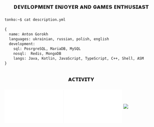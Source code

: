 ## <p align="center">ᴅᴇᴠᴇʟᴏᴘᴍᴇɴᴛ ᴇɴᴊᴏʏᴇʀ ᴀɴᴅ ɢᴀᴍᴇs ᴇɴᴛʜᴜsɪᴀsᴛ</p>

```
tonko:~$ cat description.yml

{
  name: Anton Gorokh
  languages: ukrainian, russian, polish, english
  development:
    sql: PosrgreSQL, MariaDB, MySQL
    nosql:  Redis, MongoDB
    langs: Java, Kotlin, JavaScript, TypeScript, C++, Shell, ASM
}
```

## <p align="center">ᴀᴄᴛɪᴠɪᴛʏ</p>
<div>
    <img align="center" width="38%" src="https://raw.githubusercontent.com/devformed/github-stats-transparent/output/generated/overview.svg"/>
    <img align="center" width="38%" src="https://raw.githubusercontent.com/devformed/github-stats-transparent/output/generated/languages.svg"/>
    <img align="center" width="21%" src="https://github-profile-trophy.vercel.app/?username=devformed&theme=dark_lover&margin-w=7&margin-h=7&no-bg=true&column=2&row=2&no-frame=true"/>
</div>

<!-- https://github.com/ryo-ma/github-profile-trophy -->
<!-- https://github.com/rahul-jha98/github-stats-transparent -->
<!-- https://github.com/anuraghazra/github-readme-stats -->
<!-- https://www.markdownguide.org/basic-syntax/#reference-style-links -->
<!-- https://ileriayo.github.io/markdown-badges/ -->
[gmail.badge]: https://img.shields.io/badge/Gmail-D14836?style=for-the-badge&logo=gmail&logoColor=white
[gmail-contact.url]: https://mail.google.com/mail/u/0/?fs=1&to=rerearitet@gmail.com&tf=cm
[discord.badge]: https://img.shields.io/badge/Discord-%235865F2.svg?style=for-the-badge&logo=discord&logoColor=white 
[discord-contact.url]: https://discord.com/users/469189070380072962
[steam.badge]: https://img.shields.io/badge/steam-%23000000.svg?style=for-the-badge&logo=steam&logoColor=white
[steam-contact.url]: https://steamcommunity.com/profiles/76561198982306370
[linkedid.badge]: https://img.shields.io/badge/linkedin-%230077B5.svg?style=for-the-badge&logo=linkedin&logoColor=white
[linkedid-contact.url]: https://steamcommunity.com/profiles/76561198982306370
